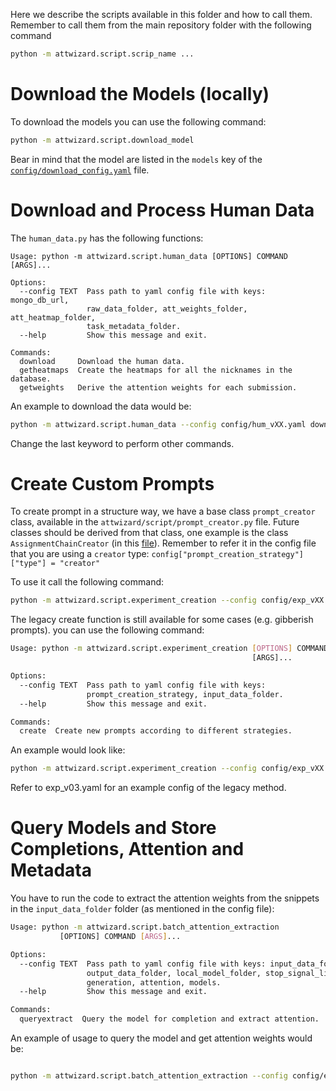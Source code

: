 Here we describe the scripts available in this folder and how to call them.
Remember to call them from the main repository folder with the following command
```bash
python -m attwizard.script.scrip_name ...
```

# Download the Models (locally)

To download the models you can use the following command:
```bash
python -m attwizard.script.download_model
```
Bear in mind that the model are listed in the `models` key of the [`config/download_config.yaml`](config/download_config.yaml) file.


# Download and Process Human Data

The `human_data.py` has the following functions:
```
Usage: python -m attwizard.script.human_data [OPTIONS] COMMAND [ARGS]...

Options:
  --config TEXT  Pass path to yaml config file with keys: mongo_db_url,
                 raw_data_folder, att_weights_folder, att_heatmap_folder,
                 task_metadata_folder.
  --help         Show this message and exit.

Commands:
  download     Download the human data.
  getheatmaps  Create the heatmaps for all the nicknames in the database.
  getweights   Derive the attention weights for each submission.
```
An example to download the data would be:
```bash
python -m attwizard.script.human_data --config config/hum_vXX.yaml download
```
Change the last keyword to perform other commands.


# Create Custom Prompts


To create prompt in a structure way, we have a base class `prompt_creator` class, available in the `attwizard/script/prompt_creator.py` file. Future classes should be derived from that class, one example is the class `AssignmentChainCreator` (in this [file](attwizard/creators/assignement_chain.py)).
Remember to refer it in the config file that you are using a `creator` type: `config["prompt_creation_strategy"]["type"] = "creator"`

To use it call the following command:

```bash
python -m attwizard.script.experiment_creation --config config/exp_vXX.yaml creator
```

The legacy create function is still available for some cases (e.g. gibberish prompts). you can use the following command:
```bash
Usage: python -m attwizard.script.experiment_creation [OPTIONS] COMMAND
                                                      [ARGS]...

Options:
  --config TEXT  Pass path to yaml config file with keys:
                 prompt_creation_strategy, input_data_folder.
  --help         Show this message and exit.

Commands:
  create  Create new prompts according to different strategies.
```
An example would look like:
```bash
python -m attwizard.script.experiment_creation --config config/exp_vXX.yaml create
```
Refer to exp_v03.yaml for an example config of the legacy method.


# Query Models and Store Completions, Attention and Metadata

You have to run the code to extract the attention weights from the snippets in the `input_data_folder` folder (as mentioned in the config file):
```bash
Usage: python -m attwizard.script.batch_attention_extraction
           [OPTIONS] COMMAND [ARGS]...

Options:
  --config TEXT  Pass path to yaml config file with keys: input_data_folder,
                 output_data_folder, local_model_folder, stop_signal_line,
                 generation, attention, models.
  --help         Show this message and exit.

Commands:
  queryextract  Query the model for completion and extract attention.
```
An example of usage to query the model and get attention weights would be:
```bash

python -m attwizard.script.batch_attention_extraction --config config/exp_vXX.yaml queryextract
```
